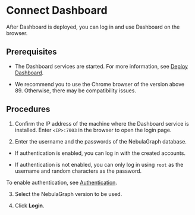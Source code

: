 # Connect Dashboard

After Dashboard is deployed, you can log in and use Dashboard on the browser.

## Prerequisites

- The Dashboard services are started. For more information, see [Deploy Dashboard](2.deploy-dashboard.md).

- We recommend you to use the Chrome browser of the version above 89. Otherwise, there may be compatibility issues.

## Procedures

1. Confirm the IP address of the machine where the Dashboard service is installed. Enter `<IP>:7003` in the browser to open the login page.

2. Enter the username and the passwords of the NebulaGraph database.

  - If authentication is enabled, you can log in with the created accounts.

  - If authentication is not enabled, you can only log in using `root` as the username and random characters as the password.

  To enable authentication, see [Authentication](../7.data-security/1.authentication/1.authentication.md).

3. Select the NebulaGraph version to be used.

4. Click **Login**.